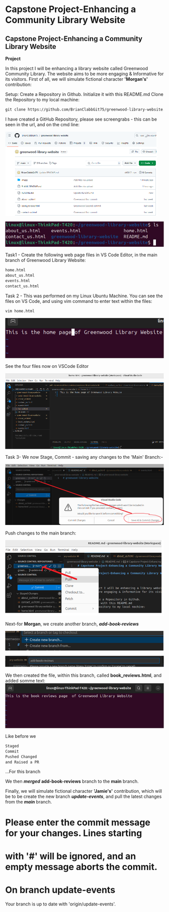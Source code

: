 # Capstone Project-Enhancing a Community Library Website

## Capstone Project-Enhancing a Community Library Website

**Project**

In this project I will be enhancing a library website called Greenwood Community Library. The website aims to be more engaging & Informative for its visitors. First of all, we will simulate fictional character **'Morgan's'** contribution:

Setup:  Create a Repository in Github.
Initialize it with this README.md
Clone the Repository to my local machine:

```markdown
git clone https://github.com/BrianClabbGit75/greenwood-library-website.git
```

I have created a GitHub Repository, please see screengrabs - this can be seen in the url, and on the cmd line:

![project-directory](image/Screenshot_1.jpg)

![project-directory](image/Screenshot_2.jpg)

Task1 - Create the following web page files in VS Code Editor, in the main branch of Greenwood Library Website:

```markdown
home.html
about_us.html
events.html
contact_us.html
```
Task 2 - This was performed on my Linux Ubuntu Machine. You can see the files on VS Code, and using vim command to enter text within the files:
```markdown
vim home.html
```
![project-directory](image/Screenshot_3.png)

See the four files now on VSCode Editor

![project-directory](image/Screenshot_4.png)

Task 3- We now Stage, Commit - saving any changes to the 'Main' Branch:-  

![project-directory](image/Screenshot_5.png)

Push changes to the main branch:

![project-directory](image/Screenshot_6.png)

Next-for **Morgan**, we create another branch, ***add-book-reviews***

![project-directory](image/Screenshot_8.png)

![project-directory](image/Screenshot_9.png)

We then created the file, within this branch, called **book_reviews.html**, and added somme text:
![project-directory](image/Screenshot_10.png)

Like before we

```markdown
Staged
Commit
Pushed Changed
and Raised a PR
```
...For this branch

We then ***merged*** **add-book-reviews** branch to the **main** branch.


Finally, we will simulate fictional character **'Jamie's'** contribution, which will be to be create the new branch ***update-events***, and pull  the latest changes from the ***main*** branch.

# Please enter the commit message for your changes. Lines starting
# with '#' will be ignored, and an empty message aborts the commit.
#
# On branch update-events
Your branch is up to date with 'origin/update-events'.





